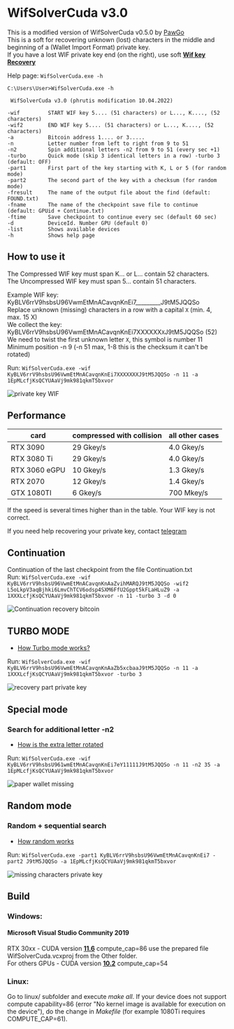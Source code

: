 # WifSolverCuda v3.0
This is a modified version of WifSolverCuda v0.5.0 by [PawGo](https://github.com/PawelGorny) </br>
This is a soft for recovering unknown (lost) characters in the middle and beginning of a (Wallet Import Format) private key. </br>
If you have a lost WIF private key end (on the right), use soft [**Wif key Recovery**](https://github.com/phrutis/Wif-key-Recovery)

Help page: ```WifSolverCuda.exe -h```
```
C:\Users\User>WifSolverCuda.exe -h

 WifSolverCuda v3.0 (phrutis modification 10.04.2022)

-wif         START WIF key 5.... (51 characters) or L..., K...., (52 characters)
-wif2        END WIF key 5.... (51 characters) or L..., K...., (52 characters)
-a           Bitcoin address 1.... or 3.....
-n           Letter number from left to right from 9 to 51
-n2          Spin additional letters -n2 from 9 to 51 (every sec +1)
-turbo       Quick mode (skip 3 identical letters in a row) -turbo 3 (default: OFF)
-part1       First part of the key starting with K, L or 5 (for random mode)
-part2       The second part of the key with a checksum (for random mode)
-fresult     The name of the output file about the find (default: FOUND.txt)
-fname       The name of the checkpoint save file to continue (default: GPUid + Continue.txt)
-ftime       Save checkpoint to continue every sec (default 60 sec)
-d           DeviceId. Number GPU (default 0)
-list        Shows available devices
-h           Shows help page
 ```   

## How to use it

The Compressed WIF key must span K... or L... contain 52 characters.</br>
The Uncompressed WIF key must span 5... contain 51 characters.</br>

Example WIF key: KyBLV6rrV9hsbsU96VwmEtMnACavqnKnEi7_________J9tM5JQQSo</br>
Replace unknown (missing) characters in a row with a capital ```X``` (min. 4, max. 15 X)</br>
We collect the key: KyBLV6rrV9hsbsU96VwmEtMnACavqnKnEi7XXXXXX```X```J9tM5JQQSo (52)</br>
We need to twist the first unknown letter ```X```, this symbol is number 11</br>
Minimum position -n 9 (-n 51 max, 1-8 this is the checksum it can't be rotated)</br>

Run: ```WifSolverCuda.exe -wif KyBLV6rrV9hsbsU96VwmEtMnACavqnKnEi7XXXXXXXJ9tM5JQQSo -n 11 -a 1EpMLcfjKsQCYUAaVj9mk981qkmT5bxvor```

![private key WIF](https://user-images.githubusercontent.com/82582647/162636370-bbdbd196-209e-4546-a4e4-87f7ace2a4b4.png)

## Performance

| card          | compressed with collision | all other cases |
|---------------|---------------------------|-----------------|
| RTX 3090      | 29 Gkey/s                 | 4.0 Gkey/s      |
| RTX 3080 Ti   | 29 Gkey/s                 | 4.0 Gkey/s      |
| RTX 3060 eGPU | 10 Gkey/s                 | 1.3 Gkey/s      |
| RTX 2070      | 12 Gkey/s                 | 1.4 Gkey/s      |
| GTX 1080TI    | 6 Gkey/s                  | 700 Mkey/s      |

If the speed is several times higher than in the table. Your WIF key is not correct.</br>

If you need help recovering your private key, contact [telegram](https://t.me/+mAY1x5YYuL8yNjQy) </br>

## Сontinuation
Сontinuation of the last checkpoint from the file Сontinuation.txt</br>
Run: ```WifSolverCuda.exe -wif KyBLV6rrV9hsbsU96VwmEtMnACavqnKnAaZvihMARQJ9tM5JQQSo -wif2 L5oLkpV3aqBjhki6LmvChTCV6odsp4SXM6FfU2Gppt5kFLaHLuZ9 -a 1XXXLcfjKsQCYUAaVj9mk981qkmT5bxvor -n 11 -turbo 3 -d 0```

![Сontinuation recovery bitcoin](https://user-images.githubusercontent.com/82582647/162636418-9c46211a-a266-44d3-abf4-fef6d8b64c92.png)

## TURBO MODE
 - [How Turbo mode works?](https://github.com/phrutis/WifSolverCuda/blob/main/Other/turbo.md#how-turbo-mode-works) </br>
 
 Run: ```WifSolverCuda.exe -wif KyBLV6rrV9hsbsU96VwmEtMnACavqnKnAaZb5xcbaaJ9tM5JQQSo -n 11 -a 1XXXLcfjKsQCYUAaVj9mk981qkmT5bxvor -turbo 3```
 
![recovery part private key](https://user-images.githubusercontent.com/82582647/162636457-25a10c34-0f7c-4554-ae96-3633e47ff796.png)

## Special mode
### Search for additional letter -n2
- [How is the extra letter rotated](https://github.com/phrutis/WifSolverCuda/blob/main/Other/turbo.md#how-is-the-extra-letter-rotated) </br>

Run: ```WifSolverCuda.exe -wif KyBLV6rrV9hsbsU961wmEtMnACavqnKnEi7eY11111J9tM5JQQSo -n 11 -n2 35 -a 1EpMLcfjKsQCYUAaVj9mk981qkmT5bxvor```

![paper wallet missing](https://user-images.githubusercontent.com/82582647/162636581-4aa135ec-d84a-4630-811c-32e1fe9c9d19.png)

## Random mode
### Random + sequential search
- [How random works](https://github.com/phrutis/WifSolverCuda/blob/main/Other/turbo.md#how-random-works)

Run: ```WifSolverCuda.exe -part1 KyBLV6rrV9hsbsU96VwmEtMnACavqnKnEi7 -part2 J9tM5JQQSo -a 1EpMLcfjKsQCYUAaVj9mk981qkmT5bxvor```

![missing characters private key](https://user-images.githubusercontent.com/82582647/162636844-84366745-19ff-49ec-8052-c8e678b96170.png)


## Build
### Windows:

#### Microsoft Visual Studio Community 2019
RTX 30xx - CUDA version [**11.6**](https://developer.nvidia.com/cuda-11-6-0-download-archive) compute_cap=86 use the prepared file WifSolverCuda.vcxproj from the Other folder.</br>
For others GPUs - CUDA version [**10.2**](https://developer.nvidia.com/cuda-10.2-download-archive?target_os=Windows&target_arch=x86_64&target_version=10&target_type=exenetwork) compute_cap=54 </br>

### Linux:
Go to linux/ subfolder and execute _make all_. If your device does not support compute capability=86 (error "No kernel image is available for execution on the device"), do the change in _Makefile_ (for example 1080Ti requires COMPUTE_CAP=61).


